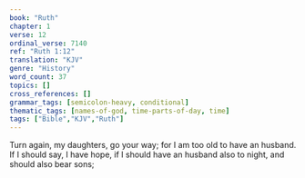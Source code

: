 ```yaml
---
book: "Ruth"
chapter: 1
verse: 12
ordinal_verse: 7140
ref: "Ruth 1:12"
translation: "KJV"
genre: "History"
word_count: 37
topics: []
cross_references: []
grammar_tags: [semicolon-heavy, conditional]
thematic_tags: [names-of-god, time-parts-of-day, time]
tags: ["Bible","KJV","Ruth"]
---
```

Turn again, my daughters, go your way; for I am too old to have an husband. If I should say, I have hope, if I should have an husband also to night, and should also bear sons;
